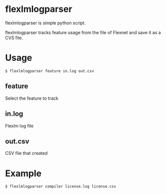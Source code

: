 flexlmlogparser
===============

flexlmlogparser is simple python script.

flexlmlogparser tracks feature usage from the file of Flexnet and save it as a CVS file.


Usage
=====

    $ flexlmlogparser feature in.log out.csv

feature
-------
Select the feature to track

in.log
------
Flexlm log file

out.csv
-------
CSV file that created

Example
=======
    $ flexlmlogparser compiler license.log license.csv


